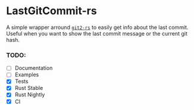 # LastGitCommit-rs
A simple wrapper arround [`git2-rs`](https://github.com/rust-lang/git2-rs) to easily get info about the last commit. Useful when you want to show the last commit message or the current git hash.

### TODO:
- [ ] Documentation
- [ ] Examples
- [x] Tests
- [x] Rust Stable
- [x] Rust Nightly
- [x] CI
